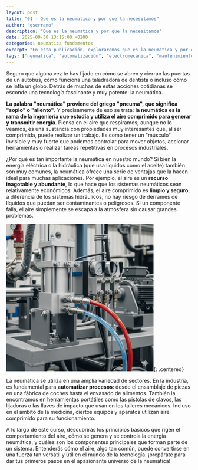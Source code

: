 ```yaml
---
layout: post
title: "01 - Que es la neumatica y por que la necesitamos"
author: "qserrano"
description: "Que es la neumatica y por que la necesitamos"
date: 2025-09-30 13:15:00 +0200
categories: neumatica fundamentos
excerpt: "En esta publicación, exploraremos que es la neumatica y por que la necesitamos."
tags: ["neumatica", "automatización", "electromecánica", "mantenimiento"]
---
```


[img1]: /assets/imatges/blog/neumatica/1-Cilindre-neumatic.png "Cilindro neumático"

Seguro que alguna vez te has fijado en cómo se abren y cierran las puertas 
de un autobús, cómo funciona una taladradora de dentista o incluso cómo se 
infla un globo. Detrás de muchas de estas acciones cotidianas se esconde una 
tecnología fascinante y muy potente: la neumática.

**La palabra "neumática" proviene del griego "pneuma", que significa "soplo" o "aliento"**. Y precisamente de eso se trata: **la neumática es la rama de la ingeniería que estudia y utiliza el aire comprimido para generar y transmitir energía**. Piensa en el aire que respiramos; aunque no lo veamos, es una sustancia con propiedades muy interesantes que, al ser comprimida, puede realizar un trabajo. Es como tener un "músculo" invisible y muy fuerte que podemos controlar para mover objetos, accionar herramientas o realizar tareas repetitivas en procesos industriales.

¿Por qué es tan importante la neumática en nuestro mundo? Si bien la energía eléctrica o la hidráulica (que usa líquidos como el aceite) también son muy comunes, la neumática ofrece una serie de ventajas que la hacen ideal para muchas aplicaciones. Por ejemplo, el aire es un **recurso inagotable y abundante**, lo que hace que los sistemas neumáticos sean relativamente económicos. Además, el aire comprimido es **limpio y seguro**; a diferencia de los sistemas hidráulicos, no hay riesgo de derrames de líquidos que puedan ser contaminantes o peligrosos. Si un componente falla, el aire simplemente se escapa a la atmósfera sin causar grandes problemas.

![Cilindro neumático][img1]{: .centered}

La neumática se utiliza en una amplia variedad de sectores. En la industria, es fundamental para **automatizar procesos**: desde el ensamblaje de piezas en una fábrica de coches hasta el envasado de alimentos. También la encontramos en herramientas portátiles como las pistolas de clavos, las lijadoras o las llaves de impacto que usan en los talleres mecánicos. Incluso en el ámbito de la medicina, ciertos equipos y aparatos utilizan aire comprimido para su funcionamiento.

A lo largo de este curso, descubrirás los principios básicos que rigen el comportamiento del aire, cómo se genera y se controla la energía neumática, y cuáles son los componentes principales que forman parte de un sistema. Entenderás cómo el aire, algo tan común, puede convertirse en una fuerza tan versátil y útil en el mundo de la tecnología. ¡prepárate para dar tus primeros pasos en el apasionante universo de la neumática!